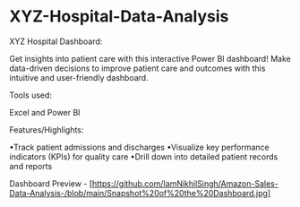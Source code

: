 # XYZ-Hospital-Data-Analysis

XYZ Hospital Dashboard:

Get insights into patient care with this interactive Power BI dashboard! Make data-driven decisions to improve patient care and outcomes with this intuitive and user-friendly dashboard.


Tools used:

Excel and Power BI


Features/Highlights:

•Track patient admissions and discharges
•Visualize key performance indicators (KPIs) for quality care
•Drill down into detailed patient records and reports


Dashboard Preview - [https://github.com/IamNikhilSingh/Amazon-Sales-Data-Analysis-/blob/main/Snapshot%20of%20the%20Dashboard.jpg]
